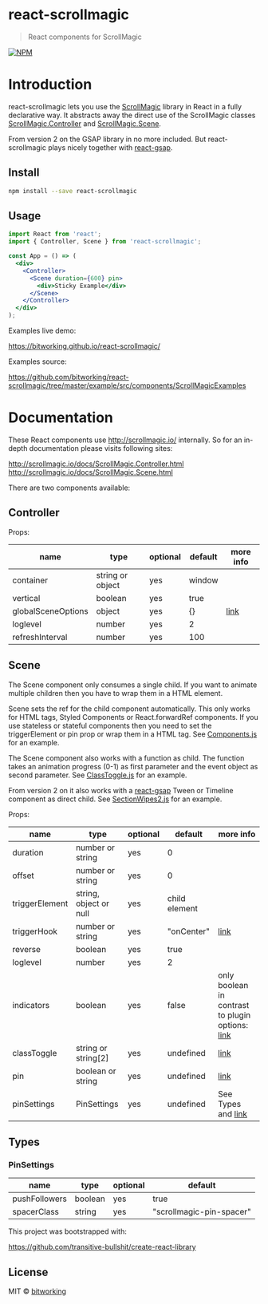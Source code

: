 # react-scrollmagic

> React components for ScrollMagic

[![NPM](https://img.shields.io/npm/v/react-scrollmagic.svg)](https://www.npmjs.com/package/react-scrollmagic)

# Introduction

react-scrollmagic lets you use the [ScrollMagic](http://scrollmagic.io/) library in React in a fully declarative way. It abstracts away the direct use of the ScrollMagic classes [ScrollMagic.Controller](http://scrollmagic.io/docs/ScrollMagic.Controller.html) and [ScrollMagic.Scene](http://scrollmagic.io/docs/ScrollMagic.Scene.html).

From version 2 on the GSAP library in no more included. But react-scrollmagic plays nicely together with [react-gsap](https://github.com/bitworking/react-gsap).

## Install

```bash
npm install --save react-scrollmagic
```

## Usage

```jsx
import React from 'react';
import { Controller, Scene } from 'react-scrollmagic';

const App = () => (
  <div>
    <Controller>
      <Scene duration={600} pin>
        <div>Sticky Example</div>
      </Scene>
    </Controller>
  </div>
);
```

Examples live demo:

https://bitworking.github.io/react-scrollmagic/

Examples source:

https://github.com/bitworking/react-scrollmagic/tree/master/example/src/components/ScrollMagicExamples

# Documentation

These React components use http://scrollmagic.io/ internally. So for an in-depth documentation please visits following sites:

http://scrollmagic.io/docs/ScrollMagic.Controller.html  
http://scrollmagic.io/docs/ScrollMagic.Scene.html  

There are two components available:

## Controller

Props:

name | type | optional | default | more info
--- | --- | --- | --- | ---
container | string or object | yes | window
vertical | boolean | yes | true
globalSceneOptions | object | yes | {} | [link](http://scrollmagic.io/docs/ScrollMagic.Scene.html#constructor)
loglevel | number | yes | 2
refreshInterval | number | yes | 100

## Scene

The Scene component only consumes a single child. If you want to animate multiple children then you have to wrap them in a HTML element.

Scene sets the ref for the child component automatically. This only works for HTML tags, Styled Components or React.forwardRef components. If you use stateless or stateful components then you need to set the triggerElement or pin prop or wrap them in a HTML tag. See [Components.js](https://github.com/bitworking/react-scrollmagic/blob/master/example/src/components/ScrollMagicExamples/Components.js) for an example.

The Scene component also works with a function as child. The function takes an animation progress (0-1) as first parameter and the event object as second parameter. See [ClassToggle.js](https://github.com/bitworking/react-scrollmagic/blob/master/example/src/components/ScrollMagicExamples/ClassToggle.js) for an example.

From version 2 on it also works with a [react-gsap](https://github.com/bitworking/react-gsap) Tween or Timeline component as direct child. See [SectionWipes2.js](https://github.com/bitworking/react-scrollmagic/blob/master/example/src/components/ScrollMagicExamples/SectionWipes2.js) for an example.

Props:

name | type | optional | default | more info
--- | --- | --- | --- | ---
duration | number or string | yes | 0 
offset | number or string | yes | 0
triggerElement | string, object or null | yes | child element
triggerHook | number or string | yes | "onCenter" | [link](http://scrollmagic.io/docs/ScrollMagic.Scene.html#constructor)
reverse | boolean | yes | true
loglevel | number | yes | 2
indicators | boolean | yes | false | only boolean in contrast to plugin options: [link](http://scrollmagic.io/docs/debug.addIndicators.html#Scene.addIndicators)
classToggle | string or string[2] | yes | undefined | [link](http://scrollmagic.io/docs/ScrollMagic.Scene.html#setClassToggle)
pin | boolean or string | yes | undefined | [link](http://scrollmagic.io/docs/ScrollMagic.Scene.html#setPin)
pinSettings | PinSettings | yes | undefined | See Types and [link](http://scrollmagic.io/docs/ScrollMagic.Scene.html#setPin)

  
## Types

### PinSettings

name | type | optional | default
--- | --- | --- | ---
pushFollowers | boolean | yes | true
spacerClass | string | yes | "scrollmagic-pin-spacer"


This project was bootstrapped with:

https://github.com/transitive-bullshit/create-react-library

## License

MIT © [bitworking](https://github.com/bitworking)
